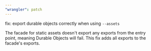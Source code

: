 ```yaml
---
"wrangler": patch
---
```


fix: export durable objects correctly when using `--assets`

The facade for static assets doesn't export any exports from the entry point, meaning Durable Objects will fail. This fix adds all exports to the facade's exports.
